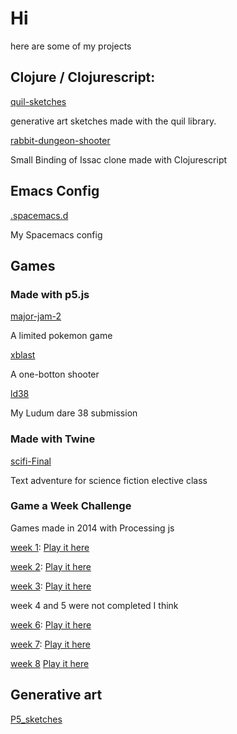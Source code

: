 # Hi

here are some of my projects

## Clojure / Clojurescript:

[quil-sketches](https://github.com/chipset1/quil-sketches)

generative art sketches made with the quil library.

[rabbit-dungeon-shooter](https://github.com/chipset1/rabbit-dungeon-shooter/)

Small Binding of Issac clone made with Clojurescript

## Emacs Config

[.spacemacs.d](https://github.com/chipset1/.spacemacs.d)

My Spacemacs config

## Games

### Made with p5.js
[major-jam-2](https://github.com/chipset1/major-jam-2)

A limited pokemon game

[xblast](https://github.com/chipset1/xblast)

A one-botton shooter

[ld38](https://github.com/chipset1/ld38)

My Ludum dare 38 submission

### Made with Twine

[scifi-Final](https://github.com/chipset1/scifi-Final)

Text adventure for science fiction elective class

### Game a Week Challenge

Games made in 2014 with Processing js

[week 1](https://github.com/chipset1/week1Game):
[Play it here](http://chipset1.github.io/week1Game/web-export/)

[week 2](https://github.com/chipset1/week2Game):
[Play it here](http://chipset1.github.io/week2Game/web-export/)

[week 3](https://github.com/chipset1/week3Game):
[Play it here ](http://chipset1.github.io/week3Game/web-export/)

week 4 and 5 were not completed I think

[week 6](https://github.com/chipset1/game6):
[Play it here](https://chipset1.github.io/game6/game/web-export/)

[week 7](https://github.com/chipset1/game7):
[Play it here](https://chipset1.github.io/game7/web-export/)

[week 8](https://github.com/chipset1/game8)
[Play it here](https://chipset1.github.io/game8/web-export/)



## Generative art

[P5_sketches](https://github.com/chipset1/P5_sketches)
